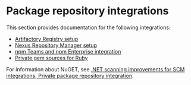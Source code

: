 # Package repository integrations

This section provides documentation for the following integrations:

* [Artifactory Registry setup](artifactory-package-repository-connection-setup/)
* [Nexus Repository Manager setup](nexus-repository-manager-connection-setup/)
* [npm Teams and npm Enterprise integration](npm-teams-and-npm-enterprise-integration.md)
* [Private gem sources for Ruby](private-gem-sources-for-ruby-configuration.md)

For information about NuGET, see [.NET scanning improvements for SCM integrations, Private package repository integration](../../../supported-languages-package-managers-and-frameworks/.net/improved-.net-scanning.md#private-package-repository-integration).
